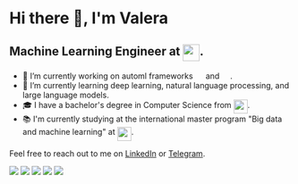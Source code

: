 # Hi there 👋, I'm Valera

## Machine Learning Engineer at <a href="https://en.itmo.ru/"><img src="https://github.com/valer1435/valer1435/assets/32017472/9d9fadf3-2cab-4146-8fdd-467b02317754" height="30" align="top"></a>.

- 🔭 I’m currently working on automl frameworks 
<a href="https://github.com/aimclub/FEDOT"><img src="https://github.com/valer1435/valer1435/assets/32017472/3dd6c768-bfab-44a4-9229-cfd19dfb2d99" height="15"></a> and <a href="https://github.com/aimclub/Fedot.Industrial"><img src="https://github.com/valer1435/valer1435/assets/32017472/9fd2ca39-e524-4d52-817e-7bc25f4f5894" height="15"></a>.
- 🌱 I’m currently learning deep learning, natural language processing, and large language models.
- 🎓 I have a bachelor's degree in Computer Science from <a href="https://english.spbstu.ru/"><img src="https://github.com/valer1435/valer1435/assets/32017472/042a2ef4-bcd5-4e4b-b034-5301c1070746" height="25" align="top"></a>.
- 📚 I'm currently studying at the international master program "Big data and machine learning" at <a href="https://en.itmo.ru/"><img src="https://github.com/valer1435/valer1435/assets/32017472/9d9fadf3-2cab-4146-8fdd-467b02317754" height="25" align="top"></a>.

Feel free to reach out to me on [LinkedIn](https://www.linkedin.com/in/valerii-pokrovskii-707867210/) or [Telegram](https://t.me/valer01).


![](https://github-profile-summary-cards.vercel.app/api/cards/profile-details?username=valer1435&theme=github)
![](https://github-profile-summary-cards.vercel.app/api/cards/most-commit-language?username=valer1435&theme=github) ![](https://github-profile-summary-cards.vercel.app/api/cards/repos-per-language?username=valer1435&theme=github) 
![](https://github-profile-summary-cards.vercel.app/api/cards/stats?username=valer1435&theme=github) ![](https://github-profile-summary-cards.vercel.app/api/cards/productive-time?username=valer1435&theme=github)




